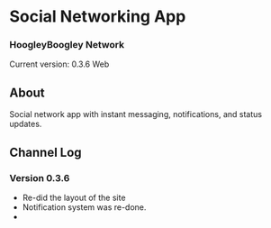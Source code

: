 # Social Networking App
### HoogleyBoogley Network
Current version: 0.3.6 Web

## About
Social network app with instant messaging, notifications, and status updates.

## Channel Log
### Version 0.3.6
- Re-did the layout of the site
- Notification system was re-done.
- 
